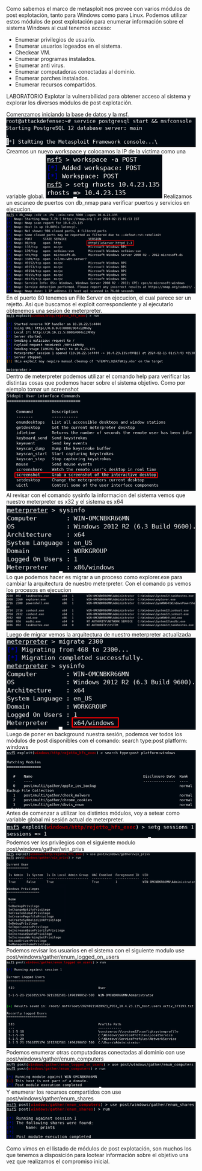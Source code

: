 Como sabemos el marco de metasploit nos provee con varios módulos de post explotación, tanto para Windows como para Linux.
Podemos utilizar estos módulos de post explotación para enumerar información sobre el sistema Windows al cual tenemos acceso:
- Enumerar privilegios de usuario.
- Enumerar usuarios logeados en el sistema.
- Checkear VM.
- Enumerar programas instalados.
- Enumerar anti virus.
- Enumerar computadoras conectadas al dominio.
- Enumerar parches instalados.
- Enumerar recursos compartidos.

LABORATORIO
Explotar la vulnerabilidad para obtener acceso al sistema y explorar los diversos módulos de post explotación.

Comenzamos iniciando la base de datos y la msf.
![](../../../../Images/Pasted%20image%2020240214171646.png)
Creamos un nuevo workspace y colocamos la IP de la victima como una variable global.
![](../../../../Images/Pasted%20image%2020240214171755.png)
Realizamos un escaneo de puertos con db_nmap para verificar puertos y servicios en ejecucion.
![](../../../../Images/Pasted%20image%2020240214172505.png)
En el puerto 80 tenemos un File Server en ejecucion, el cual parece ser un rejetto.
Asi que buscamos el exploit correspondiente y al ejecutarlo obtenemos una sesion de meterpreter.
![](../../../../Images/Pasted%20image%2020240214172818.png)
Dentro de meterpreter podemos utilizar el comando help para verificar las distintas cosas que podemos hacer sobre el sistema objetivo.
Como por ejemplo tomar un screenshot
![](../../../../Images/Pasted%20image%2020240214172938.png)
Al revisar con el comando sysinfo la informacion del sistema vemos que nuestro meterpreter es x32 y el sistema es x64
![](../../../../Images/Pasted%20image%2020240214173034.png)
Lo que podemos hacer es migrar a un proceso como explorer.exe para cambiar la arquitectura de nuestro meterpreter.
Con el comando ps vemos los procesos en ejecucion
![](../../../../Images/Pasted%20image%2020240214173147.png)
Luego de migrar vemos la arquitectura de nuestro meterpreter actualizada
![](../../../../Images/Pasted%20image%2020240214173226.png)
Luego de poner en background nuestra sesión, podemos ver todos los módulos de post disponibles con el comando: search type:post platform: windows
![](../../../../Images/Pasted%20image%2020240214173413.png)
Antes de comenzar a utilizar los distintos módulos, voy a setear como variable global mi sesión actual de meterpreter.
![](../../../../Images/Pasted%20image%2020240214173529.png)
Podemos ver los privilegios con el siguiente modulo post/windows/gather/win_privs
![](../../../../Images/Pasted%20image%2020240214173804.png)
Podemos revisar los usuarios en el sistema con el siguiente modulo use post/windows/gather/enum_logged_on_users
![](../../../../Images/Pasted%20image%2020240214173937.png)
Podemos enumerar otras computadoras conectadas al dominio con use post/windows/gather/enum_computers
![](../../../../Images/Pasted%20image%2020240214174043.png)
Y enumerar los recursos compartidos con use post/windows/gather/enum_shares
![](../../../../Images/Pasted%20image%2020240214174131.png)

Como vimos en el listado de módulos de post explotación, son muchos los que tenemos a disposición para lootear información sobre el objetivo una vez que realizamos el compromiso inicial.


